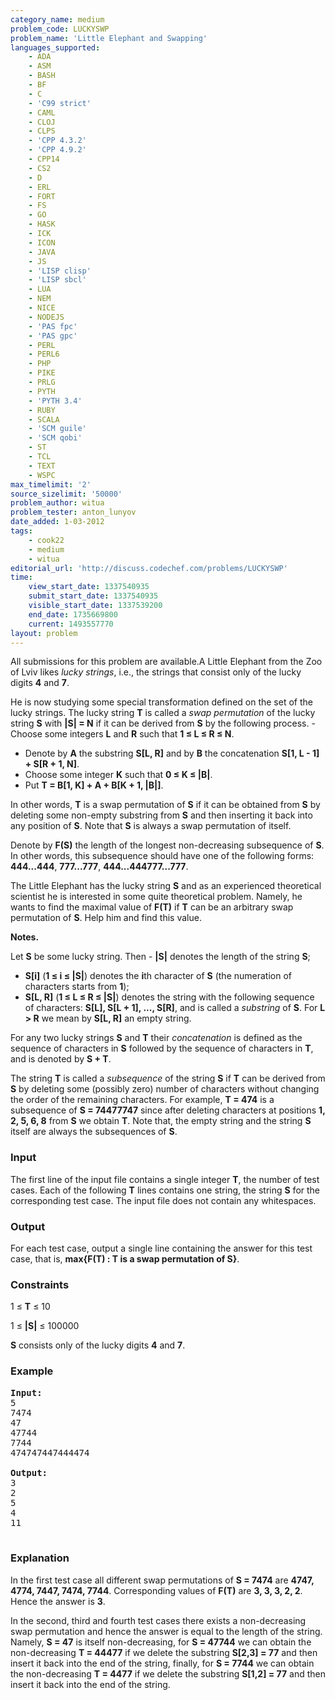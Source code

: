 ```yaml
---
category_name: medium
problem_code: LUCKYSWP
problem_name: 'Little Elephant and Swapping'
languages_supported:
    - ADA
    - ASM
    - BASH
    - BF
    - C
    - 'C99 strict'
    - CAML
    - CLOJ
    - CLPS
    - 'CPP 4.3.2'
    - 'CPP 4.9.2'
    - CPP14
    - CS2
    - D
    - ERL
    - FORT
    - FS
    - GO
    - HASK
    - ICK
    - ICON
    - JAVA
    - JS
    - 'LISP clisp'
    - 'LISP sbcl'
    - LUA
    - NEM
    - NICE
    - NODEJS
    - 'PAS fpc'
    - 'PAS gpc'
    - PERL
    - PERL6
    - PHP
    - PIKE
    - PRLG
    - PYTH
    - 'PYTH 3.4'
    - RUBY
    - SCALA
    - 'SCM guile'
    - 'SCM qobi'
    - ST
    - TCL
    - TEXT
    - WSPC
max_timelimit: '2'
source_sizelimit: '50000'
problem_author: witua
problem_tester: anton_lunyov
date_added: 1-03-2012
tags:
    - cook22
    - medium
    - witua
editorial_url: 'http://discuss.codechef.com/problems/LUCKYSWP'
time:
    view_start_date: 1337540935
    submit_start_date: 1337540935
    visible_start_date: 1337539200
    end_date: 1735669800
    current: 1493557770
layout: problem
---
```

All submissions for this problem are available.A Little Elephant from the Zoo of Lviv likes *lucky strings*, i.e., the strings that consist only of the lucky digits **4** and **7**.

He is now studying some special transformation defined on the set of the lucky strings. The lucky string **T** is called a *swap permutation* of the lucky string **S** with **|S| = N** if it can be derived from **S** by the following process. - Choose some integers **L** and **R** such that **1 ≤ L ≤ R ≤ N**.
- Denote by **A** the substring **S\[L, R\]** and by **B** the concatenation **S\[1, L - 1\] + S\[R + 1, N\]**.
- Choose some integer **K** such that **0 ≤ K ≤ |B|**.
- Put **T = B\[1, K\] + A + B\[K + 1, |B|\]**.


In other words, **T** is a swap permutation of **S** if it can be obtained from **S** by deleting some non-empty substring from **S** and then inserting it back into any position of **S**. Note that **S** is always a swap permutation of itself.

Denote by **F(S)** the length of the longest non-decreasing subsequence of **S**. In other words, this subsequence should have one of the following forms: **444...444**, **777...777**, **444...444777...777**.

 The Little Elephant has the lucky string **S** and as an experienced theoretical scientist he is interested in some quite theoretical problem. Namely, he wants to find the maximal value of **F(T)** if **T** can be an arbitrary swap permutation of **S**. Help him and find this value.

**Notes.**

Let **S** be some lucky string. Then - **|S|** denotes the length of the string **S**;
- **S\[i\]** (**1 ≤ i ≤ |S|**) denotes the **i**th character of **S** (the numeration of characters starts from **1**);
- **S\[L, R\]** (**1 ≤ L ≤ R ≤ |S|**) denotes the string with the following sequence of characters: **S\[L\], S\[L + 1\], ..., S\[R\]**, and is called a *substring* of **S**. For **L &gt; R** we mean by **S\[L, R\]** an empty string.


For any two lucky strings **S** and **T** their *concatenation* is defined as the sequence of characters in **S** followed by the sequence of characters in **T**, and is denoted by **S + T**.

The string **T** is called a *subsequence* of the string **S** if **T** can be derived from **S** by deleting some (possibly zero) number of characters without changing the order of the remaining characters. For example, **T = 474** is a subsequence of **S = 74477747** since after deleting characters at positions **1, 2, 5, 6, 8** from **S** we obtain **T**. Note that, the empty string and the string **S** itself are always the subsequences of **S**.

### Input

The first line of the input file contains a single integer **T**, the number of test cases. Each of the following **T** lines contains one string, the string **S** for the corresponding test case. The input file does not contain any whitespaces.

### Output

For each test case, output a single line containing the answer for this test case, that is, **max{F(T) : T is a swap permutation of S}**.

### Constraints

 1 ≤ **T** ≤ 10

 1 ≤ **|S|** ≤ 100000

 **S** consists only of the lucky digits **4** and **7**.

### Example

<pre>
<b>Input:</b>
5
7474
47
47744
7744
474747447444474

<b>Output:</b>
3
2
5
4
11

</pre>
### Explanation

In the first test case all different swap permutations of **S = 7474** are **4747, 4774, 7447, 7474, 7744**. Corresponding values of **F(T)** are **3, 3, 3, 2, 2**. Hence the answer is **3**.

In the second, third and fourth test cases there exists a non-decreasing swap permutation and hence the answer is equal to the length of the string. Namely, **S = 47** is itself non-decreasing, for **S = 47744** we can obtain the non-decreasing **T = 44477** if we delete the substring **S\[2,3\] = 77** and then insert it back into the end of the string, finally, for **S = 7744** we can obtain the non-decreasing **T = 4477** if we delete the substring **S\[1,2\] = 77** and then insert it back into the end of the string.

